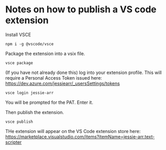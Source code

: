 # Notes on how to publish a VS code extension

Install VSCE

`npm i -g @vscode/vsce`

Package the extension into a vsix file.

`vsce package`

(If you have not already done this) log into your extension profile. This will require a Personal Access Token issued here: https://dev.azure.com/jessiearr/_usersSettings/tokens

`vsce login jessie-arr`

You will be prompted for the PAT. Enter it.

Then publish the extension.

`vsce publish`

THe extension will appear on the VS Code extension store here: https://marketplace.visualstudio.com/items?itemName=jessie-arr.text-scripter